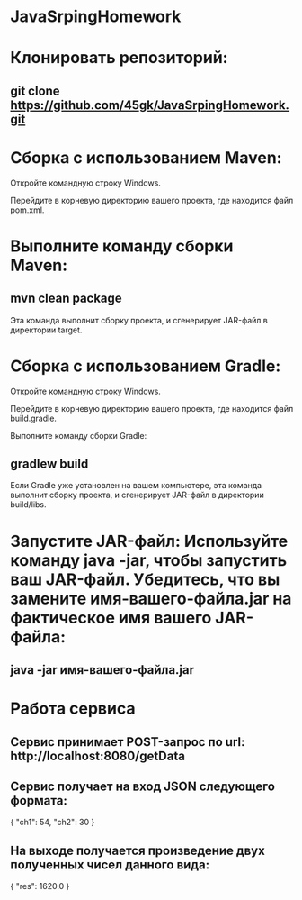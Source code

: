 # JavaSrpingHomework

# Клонировать репозиторий:

## git clone https://github.com/45gk/JavaSrpingHomework.git

# Сборка с использованием Maven:

Откройте командную строку Windows.

Перейдите в корневую директорию вашего проекта, где находится файл pom.xml.

# Выполните команду сборки Maven:

## mvn clean package

Эта команда выполнит сборку проекта, и сгенерирует JAR-файл в директории target.

# Сборка с использованием Gradle:

Откройте командную строку Windows.

Перейдите в корневую директорию вашего проекта, где находится файл build.gradle.

Выполните команду сборки Gradle:

## gradlew build
Если Gradle уже установлен на вашем компьютере, эта команда выполнит сборку проекта, и сгенерирует JAR-файл в директории build/libs.


# Запустите JAR-файл: Используйте команду java -jar, чтобы запустить ваш JAR-файл. Убедитесь, что вы замените имя-вашего-файла.jar на фактическое имя вашего JAR-файла:

## java -jar имя-вашего-файла.jar

# Работа сервиса
## Сервис принимает POST-запрос по url: http://localhost:8080/getData

## Сервис получает на вход JSON следующего формата: 
{
  "ch1": 54,
  "ch2": 30
}

## На выходе получается произведение двух полученных чисел данного вида:
{
    "res": 1620.0
}


